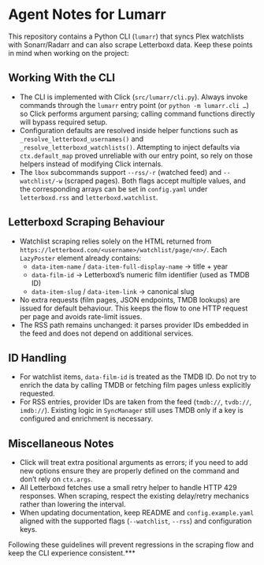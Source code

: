 # Agent Notes for Lumarr

This repository contains a Python CLI (`lumarr`) that syncs Plex watchlists with Sonarr/Radarr and can also scrape Letterboxd data. Keep these points in mind when working on the project:

## Working With the CLI
- The CLI is implemented with Click (`src/lumarr/cli.py`). Always invoke commands through the `lumarr` entry point (or `python -m lumarr.cli …`) so Click performs argument parsing; calling command functions directly will bypass required setup.
- Configuration defaults are resolved inside helper functions such as `_resolve_letterboxd_usernames()` and `_resolve_letterboxd_watchlists()`. Attempting to inject defaults via `ctx.default_map` proved unreliable with our entry point, so rely on those helpers instead of modifying Click internals.
- The `lbox` subcommands support `--rss/-r` (watched feed) and `--watchlist/-w` (scraped pages). Both flags accept multiple values, and the corresponding arrays can be set in `config.yaml` under `letterboxd.rss` and `letterboxd.watchlist`.

## Letterboxd Scraping Behaviour
- Watchlist scraping relies solely on the HTML returned from `https://letterboxd.com/<username>/watchlist/page/<n>/`. Each `LazyPoster` element already contains:
  - `data-item-name` / `data-item-full-display-name` → title + year
  - `data-film-id` → Letterboxd’s numeric film identifier (used as TMDB ID)
  - `data-item-slug` / `data-item-link` → canonical slug
- No extra requests (film pages, JSON endpoints, TMDB lookups) are issued for default behaviour. This keeps the flow to one HTTP request per page and avoids rate-limit issues.
- The RSS path remains unchanged: it parses provider IDs embedded in the feed and does not depend on additional services.

## ID Handling
- For watchlist items, `data-film-id` is treated as the TMDB ID. Do not try to enrich the data by calling TMDB or fetching film pages unless explicitly requested.
- For RSS entries, provider IDs are taken from the feed (`tmdb://`, `tvdb://`, `imdb://`). Existing logic in `SyncManager` still uses TMDB only if a key is configured and enrichment is necessary.

## Miscellaneous Notes
- Click will treat extra positional arguments as errors; if you need to add new options ensure they are properly defined on the command and don’t rely on `ctx.args`.
- All Letterboxd fetches use a small retry helper to handle HTTP 429 responses. When scraping, respect the existing delay/retry mechanics rather than lowering the interval.
- When updating documentation, keep README and `config.example.yaml` aligned with the supported flags (`--watchlist`, `--rss`) and configuration keys.

Following these guidelines will prevent regressions in the scraping flow and keep the CLI experience consistent.***
